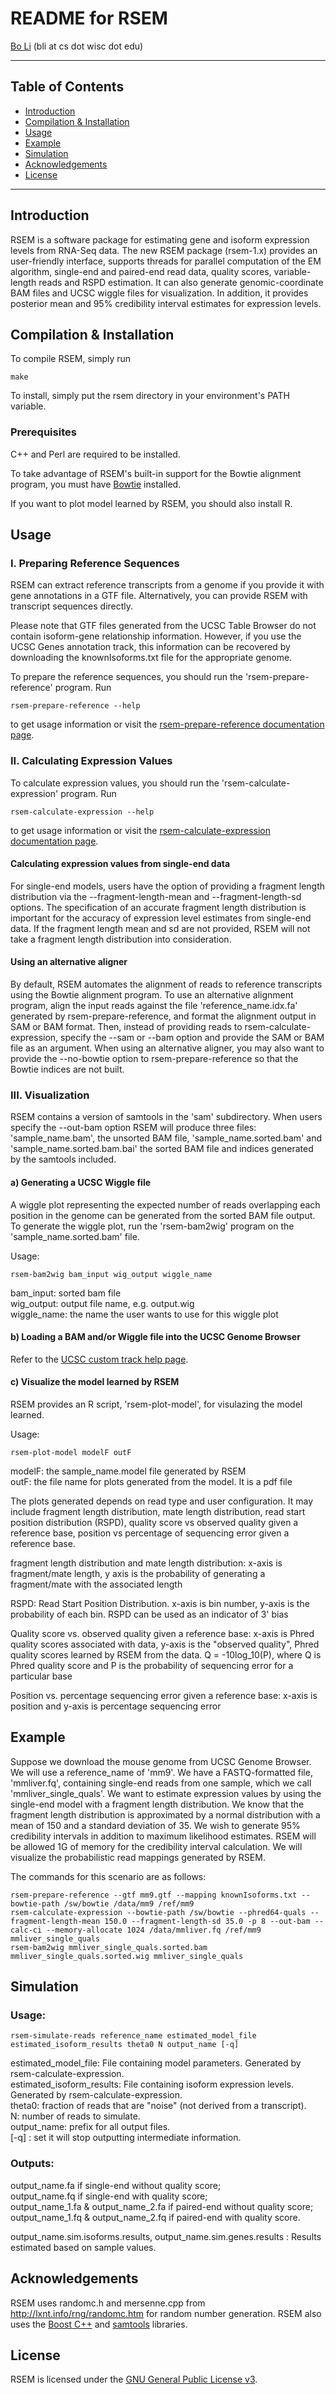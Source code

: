 README for RSEM
===============

[Bo Li](http://pages.cs.wisc.edu/~bli) \(bli at cs dot wisc dot edu\)

* * *

Table of Contents
-----------------

* [Introduction](#introduction)
* [Compilation & Installation](#compilation)
* [Usage](#usage)
* [Example](#example)
* [Simulation](#simulation)
* [Acknowledgements](#acknowledgements)
* [License](#license)

* * *

## <a name="introduction"></a> Introduction

RSEM is a software package for estimating gene and isoform expression
levels from RNA-Seq data.  The new RSEM package (rsem-1.x) provides an
user-friendly interface, supports threads for parallel computation of
the EM algorithm, single-end and paired-end read data, quality scores,
variable-length reads and RSPD estimation. It can also generate
genomic-coordinate BAM files and UCSC wiggle files for visualization. In
addition, it provides posterior mean and 95% credibility interval
estimates for expression levels.

## <a name="compilation"></a> Compilation & Installation

To compile RSEM, simply run
   
    make

To install, simply put the rsem directory in your environment's PATH
variable.

### Prerequisites

C++ and Perl are required to be installed. 

To take advantage of RSEM's built-in support for the Bowtie alignment
program, you must have [Bowtie](http://bowtie-bio.sourceforge.net) installed.

If you want to plot model learned by RSEM, you should also install R. 

## <a name="usage"></a> Usage

### I. Preparing Reference Sequences

RSEM can extract reference transcripts from a genome if you provide it
with gene annotations in a GTF file.  Alternatively, you can provide
RSEM with transcript sequences directly.

Please note that GTF files generated from the UCSC Table Browser do not
contain isoform-gene relationship information.  However, if you use the
UCSC Genes annotation track, this information can be recovered by
downloading the knownIsoforms.txt file for the appropriate genome.
 
To prepare the reference sequences, you should run the
'rsem-prepare-reference' program.  Run 

    rsem-prepare-reference --help

to get usage information or visit the [rsem-prepare-reference
documentation page](http://deweylab.biostat.wisc.edu/rsem/rsem-prepare-reference.html).

### II. Calculating Expression Values

To calculate expression values, you should run the
'rsem-calculate-expression' program.  Run 

    rsem-calculate-expression --help

to get usage information or visit the [rsem-calculate-expression
documentation page](http://deweylab.biostat.wisc.edu/rsem/rsem-calculate-expression.html).

#### Calculating expression values from single-end data

For single-end models, users have the option of providing a fragment
length distribution via the --fragment-length-mean and
--fragment-length-sd options.  The specification of an accurate fragment
length distribution is important for the accuracy of expression level
estimates from single-end data.  If the fragment length mean and sd are
not provided, RSEM will not take a fragment length distribution into
consideration.

#### Using an alternative aligner

By default, RSEM automates the alignment of reads to reference
transcripts using the Bowtie alignment program.  To use an alternative
alignment program, align the input reads against the file
'reference_name.idx.fa' generated by rsem-prepare-reference, and format
the alignment output in SAM or BAM format.  Then, instead of providing
reads to rsem-calculate-expression, specify the --sam or --bam option
and provide the SAM or BAM file as an argument.  When using an
alternative aligner, you may also want to provide the --no-bowtie option
to rsem-prepare-reference so that the Bowtie indices are not built.

### III. Visualization

RSEM contains a version of samtools in the 'sam' subdirectory. When
users specify the --out-bam option RSEM will produce three files:
'sample_name.bam', the unsorted BAM file, 'sample_name.sorted.bam' and
'sample_name.sorted.bam.bai' the sorted BAM file and indices generated
by the samtools included.

#### a) Generating a UCSC Wiggle file

A wiggle plot representing the expected number of reads overlapping
each position in the genome can be generated from the sorted BAM file
output.  To generate the wiggle plot, run the 'rsem-bam2wig' program on
the 'sample_name.sorted.bam' file.

Usage:    

    rsem-bam2wig bam_input wig_output wiggle_name

bam_input: sorted bam file   
wig_output: output file name, e.g. output.wig   
wiggle_name: the name the user wants to use for this wiggle plot  

#### b) Loading a BAM and/or Wiggle file into the UCSC Genome Browser

Refer to the [UCSC custom track help page](http://genome.ucsc.edu/goldenPath/help/customTrack.html).

#### c) Visualize the model learned by RSEM

RSEM provides an R script, 'rsem-plot-model', for visulazing the model learned.

Usage:
    
    rsem-plot-model modelF outF

modelF: the sample_name.model file generated by RSEM    
outF: the file name for plots generated from the model. It is a pdf file    

The plots generated depends on read type and user configuration. It
may include fragment length distribution, mate length distribution,
read start position distribution (RSPD), quality score vs observed
quality given a reference base, position vs percentage of sequencing
error given a reference base.

fragment length distribution and mate length distribution: x-axis is fragment/mate length, y axis is the probability of generating a fragment/mate with the associated length

RSPD: Read Start Position Distribution. x-axis is bin number, y-axis is the probability of each bin. RSPD can be used as an indicator of 3' bias

Quality score vs. observed quality given a reference base: x-axis is Phred quality scores associated with data, y-axis is the "observed quality", Phred quality scores learned by RSEM from the data. Q = -10log_10(P), where Q is Phred quality score and P is the probability of sequencing error for a particular base

Position vs. percentage sequencing error given a reference base: x-axis is position and y-axis is percentage sequencing error
 
## <a name="example"></a> Example

Suppose we download the mouse genome from UCSC Genome Browser.  We will
use a reference_name of 'mm9'.  We have a FASTQ-formatted file,
'mmliver.fq', containing single-end reads from one sample, which we call
'mmliver_single_quals'.  We want to estimate expression values by using
the single-end model with a fragment length distribution. We know that
the fragment length distribution is approximated by a normal
distribution with a mean of 150 and a standard deviation of 35. We wish
to generate 95% credibility intervals in addition to maximum likelihood
estimates.  RSEM will be allowed 1G of memory for the credibility
interval calculation.  We will visualize the probabilistic read mappings
generated by RSEM.

The commands for this scenario are as follows:

    rsem-prepare-reference --gtf mm9.gtf --mapping knownIsoforms.txt --bowtie-path /sw/bowtie /data/mm9 /ref/mm9
    rsem-calculate-expression --bowtie-path /sw/bowtie --phred64-quals --fragment-length-mean 150.0 --fragment-length-sd 35.0 -p 8 --out-bam --calc-ci --memory-allocate 1024 /data/mmliver.fq /ref/mm9 mmliver_single_quals
    rsem-bam2wig mmliver_single_quals.sorted.bam mmliver_single_quals.sorted.wig mmliver_single_quals

## <a name="simulation"></a> Simulation

### Usage: 

    rsem-simulate-reads reference_name estimated_model_file estimated_isoform_results theta0 N output_name [-q]

estimated_model_file:  File containing model parameters.  Generated by
rsem-calculate-expression.   
estimated_isoform_results: File containing isoform expression levels.
Generated by rsem-calculate-expression.   
theta0: fraction of reads that are "noise" (not derived from a transcript).   
N: number of reads to simulate.   
output_name: prefix for all output files.   
[-q] : set it will stop outputting intermediate information.   

### Outputs:

output_name.fa if single-end without quality score;   
output_name.fq if single-end with quality score;   
output_name_1.fa & output_name_2.fa if paired-end without quality
score;   
output_name_1.fq & output_name_2.fq if paired-end with quality score.   

output_name.sim.isoforms.results, output_name.sim.genes.results : Results estimated based on sample values.

## <a name="acknowledgements"></a> Acknowledgements

RSEM uses randomc.h and mersenne.cpp from
<http://lxnt.info/rng/randomc.htm> for random number generation. RSEM
also uses the [Boost C++](http://www.boost.org) and
[samtools](http://samtools.sourceforge.net) libraries.

## <a name="license"></a> License

RSEM is licensed under the [GNU General Public License v3](http://www.gnu.org/licenses/gpl-3.0.html).
